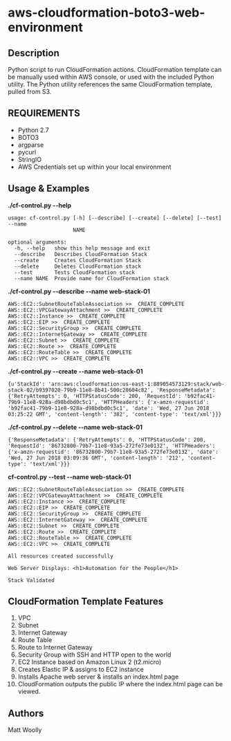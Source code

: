 # aws-cloudformation-boto3-web-environment
## Description
Python script to run CloudFormation actions. CloudFormation template can be manually used within AWS console, or used with the included Python utility. The Python utility references the same CloudFormation template, pulled from S3.
## REQUIREMENTS
* Python 2.7
* BOTO3
* argparse
* pycurl
* StringIO
* AWS Credentials set up within your local environment
## Usage & Examples
**./cf-control.py --help**
```
usage: cf-control.py [-h] [--describe] [--create] [--delete] [--test] --name
                     NAME

optional arguments:
  -h, --help   show this help message and exit
  --describe   Describes CloudFormation Stack
  --create     Creates CloudFormation Stack
  --delete     Deletes CloudFormation stack
  --test       Tests CloudFormation stack
  --name NAME  Provide name for CloudFormation stack
```
**./cf-control.py --describe --name web-stack-01**
```
AWS::EC2::SubnetRouteTableAssociation >>  CREATE_COMPLETE
AWS::EC2::VPCGatewayAttachment >>  CREATE_COMPLETE
AWS::EC2::Instance >>  CREATE_COMPLETE
AWS::EC2::EIP >>  CREATE_COMPLETE
AWS::EC2::SecurityGroup >>  CREATE_COMPLETE
AWS::EC2::InternetGateway >>  CREATE_COMPLETE
AWS::EC2::Subnet >>  CREATE_COMPLETE
AWS::EC2::Route >>  CREATE_COMPLETE
AWS::EC2::RouteTable >>  CREATE_COMPLETE
AWS::EC2::VPC >>  CREATE_COMPLETE
```
**./cf-control.py --create --name web-stack-01**
```
{u'StackId': 'arn:aws:cloudformation:us-east-1:889054573129:stack/web-stack-02/b9397020-79b9-11e8-8b41-500c28604c82', 'ResponseMetadata': {'RetryAttempts': 0, 'HTTPStatusCode': 200, 'RequestId': 'b92fac41-79b9-11e8-928a-d98bdbd0c5c1', 'HTTPHeaders': {'x-amzn-requestid': 'b92fac41-79b9-11e8-928a-d98bdbd0c5c1', 'date': 'Wed, 27 Jun 2018 03:25:22 GMT', 'content-length': '382', 'content-type': 'text/xml'}}}
```
**./cf-control.py --delete --name web-stack-01**
```
{'ResponseMetadata': {'RetryAttempts': 0, 'HTTPStatusCode': 200, 'RequestId': '86732800-79b7-11e8-93a5-272fe73e0132', 'HTTPHeaders': {'x-amzn-requestid': '86732800-79b7-11e8-93a5-272fe73e0132', 'date': 'Wed, 27 Jun 2018 03:09:36 GMT', 'content-length': '212', 'content-type': 'text/xml'}}}
```
**cf-control.py --test --name web-stack-01**
```
AWS::EC2::SubnetRouteTableAssociation >>  CREATE_COMPLETE
AWS::EC2::VPCGatewayAttachment >>  CREATE_COMPLETE
AWS::EC2::Instance >>  CREATE_COMPLETE
AWS::EC2::EIP >>  CREATE_COMPLETE
AWS::EC2::SecurityGroup >>  CREATE_COMPLETE
AWS::EC2::InternetGateway >>  CREATE_COMPLETE
AWS::EC2::Subnet >>  CREATE_COMPLETE
AWS::EC2::Route >>  CREATE_COMPLETE
AWS::EC2::RouteTable >>  CREATE_COMPLETE
AWS::EC2::VPC >>  CREATE_COMPLETE

All resources created successfully

Web Server Displays: <h1>Automation for the People</h1>

Stack Validated
```
## CloudFormation Template Features
1. VPC
2. Subnet
3. Internet Gateway
4. Route Table
5. Route to Internet Gateway
6. Security Group with SSH and HTTP open to the world
7. EC2 Instance based on Amazon Linux 2 (t2.micro)
9. Creates Elastic IP & assigns to EC2 instance
10. Installs Apache web server & installs an index.html page
11. CloudFormation outputs the public IP where the index.html page can be viewed.

## Authors
Matt Woolly

